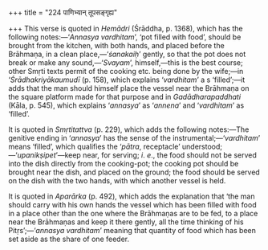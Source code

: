 +++
title = "224 पाणिभ्यान् तूपसङ्गृह्य"

+++
This verse is quoted in *Hemādri* (Śrāddha, p. 1368), which has the
following notes:—‘*Annasya vardhitam*’, ‘pot filled with food’, should
be brought from the kitchen, with both hands, and placed before the
Brāhmaṇa, in a clean place,—‘*śanakaiḥ*’ gently, so that the pot does
not break or make any sound,—‘*Svayam*’, himself,—this is the best
course; other Smṛti texts permit of the cooking etc. being done by the
wife;—in ‘*Śrādhakriyākaumudī* (p. 158), which explains ‘*vardhitam*’ a
s ‘filled’;—it adds that the man should himself place the vessel near
the Brāhmaṇa on the square platform made for that purpose and in
*Gadādharapaddhati* (Kāla, p. 545), which explains ‘*annasya*’ as
‘*annena*’ and ‘*vardhitam*’ as ‘filled’.

It is quoted in *Smṛtitattva* (p. 229), which adds the following
notes:—The genitive ending in ‘*annasya*’ has the sense of the
instrumental;—‘*vardhitam*’ means ‘filled’, which qualifies the
‘*pātra*, receptacle’ understood;—‘*upanikṣipet*’—keep near, for
serving; *i*. *e*., the food should not be served into the dish directly
from the cooking-pot; the cooking pot should be brought near the dish,
and placed on the ground; the food should be served on the dish with the
two hands, with which another vessel is held.

It is quoted in *Aparārka* (p. 492), which adds the explanation that
‘the man should carry with his own hands the vessel which has been
filled with food in a place other than the one where the Brāhmaṇas are
to be fed, to a place near the Brāhmaṇas and keep it there gently, all
the time thinking of his Pitṛs’;—‘*annasya vardhitam*’ meaning that
quantity of food which has been set aside as the share of one feeder.


